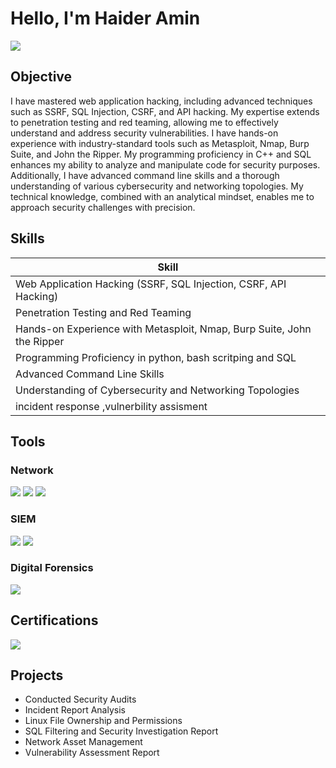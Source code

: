 # Hello, I'm Haider Amin
<a href="https://www.linkedin.com/in/haider-amin-aa7170307?utm_source=share&utm_campaign=share_via&utm_content=profile&utm_medium=android_app"><img src="https://img.shields.io/badge/-LinkedIn-0072b1?&style=for-the-badge&logo=linkedin&logoColor=white" /></a>


## Objective

I have mastered web application hacking, including advanced techniques such as SSRF, SQL Injection, CSRF, and API hacking. My expertise extends to penetration testing and red teaming, allowing me to effectively understand and address security vulnerabilities. I have hands-on experience with industry-standard tools such as Metasploit, Nmap, Burp Suite, and John the Ripper. My programming proficiency in C++ and SQL enhances my ability to analyze and manipulate code for security purposes. Additionally, I have advanced command line skills and a thorough understanding of various cybersecurity and networking topologies. My technical knowledge, combined with an analytical mindset, enables me to approach security challenges with precision.

## Skills

| Skill                                             |
|---------------------------------------------------|
| Web Application Hacking (SSRF, SQL Injection, CSRF, API Hacking) |
| Penetration Testing and Red Teaming               |
| Hands-on Experience with Metasploit, Nmap, Burp Suite, John the Ripper |
| Programming Proficiency in python, bash scritping and SQL            |
| Advanced Command Line Skills                      |
| Understanding of Cybersecurity and Networking Topologies
|incident response ,vulnerbility assisment 

## Tools

### Network
<div>
    <img src="https://img.shields.io/badge/-Wireshark-1679A7?&style=for-the-badge&logo=Wireshark&logoColor=white" />
    <img src="https://img.shields.io/badge/-Nmap-000000?&style=for-the-badge&logo=nmap&logoColor=white" />
    <img src="https://img.shields.io/badge/-Zeek-777BB4?&style=for-the-badge&logo=Zeek&logoColor=white" />
</div>

### SIEM
<div>
    <img src="https://img.shields.io/badge/-Google_Chronicle-4285F4?&style=for-the-badge&logo=Google&logoColor=white" />
    <img src="https://img.shields.io/badge/-Wazuh-5A67D8?&style=for-the-badge&logo=Wazuh&logoColor=white" />
</div>


### Digital Forensics
<div>
    <img src="https://img.shields.io/badge/-Autopsy-000000?&style=for-the-badge&logo=Autopsy&logoColor=white" />
</div>

## Certifications
<div>
    <img src="https://img.shields.io/badge/-Google_Cybersecurity_Certificate-4285F4?&style=for-the-badge&logo=Google&logoColor=white" />
</div>

## Projects
- Conducted Security Audits
- Incident Report Analysis
- Linux File Ownership and Permissions
- SQL Filtering and Security Investigation Report
- Network Asset Management
-  Vulnerability Assessment Report
